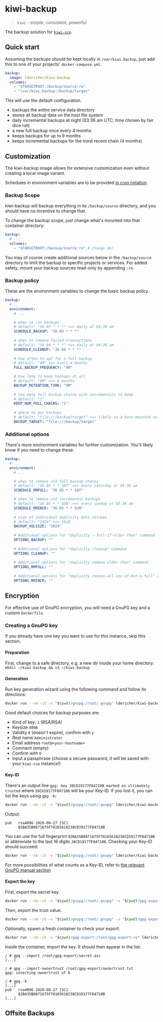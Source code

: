 # kiwi-backup

> `kiwi` - simple, consistent, powerful

The backup solution for [`kiwi-scp`](https://github.com/ldericher/kiwi-scp)

## Quick start

Assuming the backups should be kept locally in `/var/kiwi.backup`, just add this to one of your projects' `docker-compose.yml`.

```yaml
backup:
  image: ldericher/kiwi-backup
  volumes:
    - "$TARGETROOT:/backup/source:ro"
    - "/var/kiwi.backup:/backup/target"
```

This will use the default configuration.

- backups the entire service data directory
- stores all backup data on the host file system
- daily incremental backups at night (03:36 am UTC; time chosen by fair dice roll)
- a new full backup once every 4 months
- keeps backups for up to 9 months 
- keeps incremental backups for the most recent chain (4 months)

## Customization

The kiwi-backup image allows for extensive customization even without creating a local image variant.

Schedules in environment variables are to be provided [in cron notation](https://crontab.guru/).

### Backup Scope

kiwi-backup will backup everything in its `/backup/source` directory, and you should have no incentive to change that.

To change the backup scope, just change what's mounted into that container directory:

```yaml
backup:
  # ...
  volumes:
    - "$TARGETROOT:/backup/source:ro" # change me!
```

You may of course create additional sources below in the `/backup/source` directory to limit the backup to specific projects or services. For added safety, mount your backup sources read-only by appending `:ro`.

### Backup policy

These are the environment variables to change the basic backup policy.

```yaml
backup:
  # ...
  environment:
    # ...

    # when to run backups
    # default: "36 03 * * *" <=> daily at 03:36 am
    SCHEDULE_BACKUP: "36 03 * * *"
    
    # when to remove failed transactions
    # default: "36 04 * * *" <=> daily at 04:36 am
    SCHEDULE_CLEANUP: "36 04 * * *"
    
    # how often to opt for a full backup
    # default: "4M" <=> every 4 months
    FULL_BACKUP_FREQUENCY: "4M"

    # how long to keep backups at all
    # default: "9M" <=> 9 months
    BACKUP_RETENTION_TIME: "9M"
    
    # how many full backup chains with incrementals to keep
    # default: "1"
    KEEP_NUM_FULL_CHAINS: "1"
    
    # where to put backups
    # default: "file:///backup/target" <=> likely in a host-mounted volume
    BACKUP_TARGET: "file:///backup/target"
```

### Additional options

There's more environment variables for further customization. You'll likely know if you need to change these.

```yaml
backup:
  # ...
  environment:
    # ...

    # when to remove old full backup chains
    # default: "36 05 * * SAT" <=> every saturday at 05:36 am
    SCHEDULE_RMFULL: "36 05 * * SAT"

    # when to remove old incremental backups
    # default: "36 05 * * SUN" <=> every sunday at 05:36 am
    SCHEDULE_RMINCR: "36 05 * * SUN"
    
    # size of individual duplicity data volumes
    # default: "1024" <=> 1GiB
    BACKUP_VOLSIZE: "1024"
    
    # Additional options for "duplicity --full-if-older-than" command
    OPTIONS_BACKUP: ""
    
    # Additional options for "duplicity cleanup" command
    OPTIONS_CLEANUP: ""
    
    # Additional options for "duplicity remove-older-than" command
    OPTIONS_RMFULL: ""
    
    # Additional options for "duplicity remove-all-inc-of-but-n-full" command
    OPTIONS_RMINCR: ""
```

## Encryption

For effective use of GnuPG encryption, you will need a GnuPG key and a custom `Dockerfile`.

### Creating a GnuPG key

If you already have one key you want to use for this instance, skip this section.

#### Preparation

First, change to a safe directory, e.g. a new dir inside your home directory: `mkdir ~/kiwi-backup && cd ~/kiwi-backup`

#### Generation

Run key generation wizard using the following command and follow its directions:

```sh
docker run --rm -it -v "$(pwd)/gnupg:/root/.gnupg" ldericher/kiwi-backup gpg --full-generate-key
```

Good default choices for backup purposes are:

* Kind of key: `1` (RSA/RSA)
* Keysize `4096`
* Validity `0` (doesn't expire), confirm with `y`
* Real name `Administrator`
* Email address `root@<your-hostname>`
* Comment (empty)
* Confirm with `O`
* Input a passphrase (choose a secure password, it will be saved with your `kiwi-scp` instance!)

#### Key-ID

There's an output line `gpg: key 38CD19177F84710B marked as ultimately trusted` where `38CD19177F84710B` will be your Key-ID. If you lost it, you can list the keys using `gpg -k`:

```sh
docker run --rm -it -v "$(pwd)/gnupg:/root/.gnupg" ldericher/kiwi-backup gpg -k | grep -A1 '^pub'
```

Output:

```
pub   rsa4096 2020-08-27 [SC]
      82BA35B0871675F78165618238CD19177F84710B
```

You can use the full fingerprint `82BA35B0871675F78165618238CD19177F84710B` or abbreviate to the last 16 digits `38CD19177F84710B`. Checking your Key-ID should succeed:

```sh
docker run --rm -it -v "$(pwd)/gnupg:/root/.gnupg" ldericher/kiwi-backup gpg --fingerprint 38CD19177F84710B
```

For more possibilities of what counts as a Key-ID, refer to [the relevant GnuPG manual section](https://www.gnupg.org/documentation/manuals/gnupg/Specify-a-User-ID.html)

#### Export the key

First, export the secret key.

```sh
docker run --rm -it -v "$(pwd)/gnupg:/root/.gnupg" -v "$(pwd)/gpg-export:/root/gpg-export" ldericher/kiwi-backup sh -c 'gpg --export-secret-keys --armor <Key-ID> > /root/gpg-export/secret.asc'
```

Then, export the trust value.

```sh
docker run --rm -it -v "$(pwd)/gnupg:/root/.gnupg" -v "$(pwd)/gpg-export:/root/gpg-export" ldericher/kiwi-backup sh -c 'gpg --export-ownertrust > /root/gpg-export/ownertrust.txt'
```

Optionally, spawn a fresh container to check your export:

```sh
docker run --rm -it -v "$(pwd)/gpg-export:/root/gpg-export:ro" ldericher/kiwi-backup sh
```

Inside the container, import the key. It should then appear in the list:

```
/ # gpg --import /root/gpg-export/secret.asc 
[...]

/ # gpg --import-ownertrust /root/gpg-export/ownertrust.txt 
gpg: inserting ownertrust of 6

/ # gpg -k
[...]
pub   rsa4096 2020-08-27 [SC]
      82BA35B0871675F78165618238CD19177F84710B
[...]
```

#### 

## Offsite Backups

